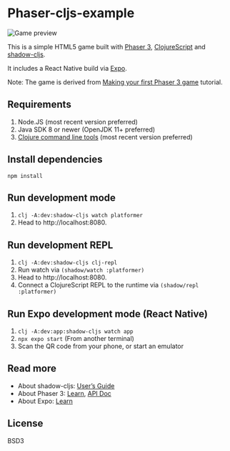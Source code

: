 # Phaser-cljs-example

![Game preview](https://phaser.io/content/tutorials/making-your-first-phaser-3-game/tutorial_header.png)

This is a simple HTML5 game built with [Phaser 3][phaser3],
[ClojureScript][cljs] and [shadow-cljs][shadow-cljs].

It includes a React Native build via [Expo][expo].

Note: The game is derived from [Making your first Phaser 3 game][phaser-tutorial] tutorial.

## Requirements

1. Node.JS (most recent version preferred)
2. Java SDK 8 or newer (OpenJDK 11+ preferred)
3. [Clojure command line tools][clojure-cli] (most recent version preferred)

## Install dependencies

`npm install`

## Run development mode

1. `clj -A:dev:shadow-cljs watch platformer`
2. Head to http://localhost:8080.

## Run development REPL

1. `clj -A:dev:shadow-cljs clj-repl`
2. Run watch via `(shadow/watch :platformer)`
3. Head to http://localhost:8080.
4. Connect a ClojureScript REPL to the runtime via `(shadow/repl :platformer)`

## Run Expo development mode (React Native)

1. `clj -A:dev:app:shadow-cljs watch app`
2. `npx expo start` (From another terminal)
3. Scan the QR code from your phone, or start an emulator

## Read more

* About shadow-cljs: [User’s Guide][shadow-cljs-users-guide]
* About Phaser 3: [Learn][phaser3-learn], [API Doc][phaser3-api-doc]
* About Expo: [Learn][expo-learn]

## License

BSD3

[phaser3]: https://phaser.io
[cljs]: https://clojurescript.org
[shadow-cljs]: https://shadow-cljs.org
[expo]: https://expo.io
[phaser-tutorial]: https://phaser.io/tutorials/making-your-first-phaser-3-game/part1
[clojure-cli]: https://clojure.org/guides/getting_started
[shadow-cljs-users-guide]: https://shadow-cljs.github.io/docs/UsersGuide.html
[phaser3-learn]: https://phaser.io/learn
[phaser3-api-doc]: https://photonstorm.github.io/phaser3-docs/index.html
[expo-learn]: https://expo.io/learn
